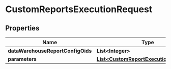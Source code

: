 
# CustomReportsExecutionRequest

## Properties
Name | Type | Description | Notes
------------ | ------------- | ------------- | -------------
**dataWarehouseReportConfigOids** | **List&lt;Integer&gt;** |  |  [optional]
**parameters** | [**List&lt;CustomReportExecutionParameter&gt;**](CustomReportExecutionParameter.md) |  |  [optional]



